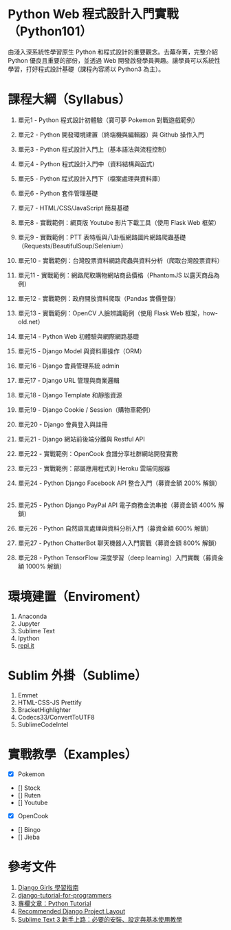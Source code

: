 # Python Web 程式設計入門實戰（Python101）
由淺入深系統性學習原生 Python 和程式設計的重要觀念。去蕪存菁，完整介紹 Python 優良且重要的部份，並透過 Web 開發啟發學員興趣。讓學員可以系統性學習，打好程式設計基礎（課程內容將以 Python3 為主）。

# 課程大綱（Syllabus）
1. 單元1 - Python 程式設計初體驗（寶可夢 Pokemon 對戰遊戲範例）

2. 單元2 - Python 開發環境建置（終端機與編輯器）與 Github 操作入門

3. 單元3 - Python 程式設計入門上（基本語法與流程控制）

4. 單元4 - Python 程式設計入門中（資料結構與函式）

5. 單元5 - Python 程式設計入門下（檔案處理與資料庫）

6. 單元6 - Python 套件管理基礎

7. 單元7 - HTML/CSS/JavaScript 簡易基礎

8. 單元8 - 實戰範例：網頁版 Youtube 影片下載工具（使用 Flask Web 框架）

9. 單元9 - 實戰範例：PTT 表特版與八卦版網路圖片網路爬蟲基礎（Requests/BeautifulSoup/Selenium）

10. 單元10 - 實戰範例：台灣股票資料網路爬蟲與資料分析（爬取台灣股票資料）

11. 單元11 - 實戰範例：網路爬取購物網站商品價格（PhantomJS 以露天商品為例）

12. 單元12 - 實戰範例：政府開放資料爬取（Pandas 實價登錄）

13. 單元13 - 實戰範例：OpenCV 人臉辨識範例（使用 Flask Web 框架，how-old.net）

14. 單元14 - Python Web 初體驗與網際網路基礎

15. 單元15 - Django Model 與資料庫操作（ORM）

16. 單元16 - Django 會員管理系統 admin

17. 單元17 - Django URL 管理與商業邏輯

18. 單元18 -  Django Template 和靜態資源

19. 單元19 - Django Cookie / Session（購物車範例）

20. 單元20 - Django 會員登入與註冊

21. 單元21 - Django 網站前後端分離與 Restful API

22. 單元22 - 實戰範例：OpenCook 食譜分享社群網站開發實務

23. 單元23 - 實戰範例：部屬應用程式到 Heroku 雲端伺服器

24. 單元24 - Python Django Facebook API 整合入門（募資金額 200% 解鎖）
   
25. 單元25 -  Python Django PayPal API 電子商務金流串接（募資金額 400% 解鎖）

26. 單元26 - Python 自然語言處理與資料分析入門（募資金額 600% 解鎖）

27. 單元27 - Python ChatterBot 聊天機器人入門實戰（募資金額 800% 解鎖）

28. 單元28 - Python TensorFlow 深度學習（deep learning）入門實戰（募資金額 1000% 解鎖）

# 環境建置（Enviroment）
1. Anaconda
2. Jupyter
3. Sublime Text 
4. Ipython
5. [repl.it](https://repl.it)

# Sublim 外掛（Sublime）
1. Emmet
2. HTML-CSS-JS Prettify
3. Bracket​Highlighter 
4. Codecs33/ConvertToUTF8
5. SublimeCodeIntel

# 實戰教學（Examples）
- [X] Pokemon
- [] Stock
- [] Ruten
- [] Youtube
- [X] OpenCook
- [] Bingo
- [] Jieba

# 參考文件
1. [Django Girls 學習指南](https://www.gitbook.com/book/djangogirlstaipei/django-girls-taipei-tutorial/details)
2. [django-tutorial-for-programmers](https://github.com/uranusjr/django-tutorial-for-programmers)
3. [專欄文章：Python Tutorial](http://openhome.cc/Gossip/CodeData/PythonTutorial/index.html)
4. [Recommended Django Project Layout](http://www.revsys.com/blog/2014/nov/21/recommended-django-project-layout/)
5. [Sublime Text 3 新手上路：必要的安裝、設定與基本使用教學](http://blog.miniasp.com/post/2014/01/06/Useful-tool-Sublime-Text-3-Quick-Start.aspx)
